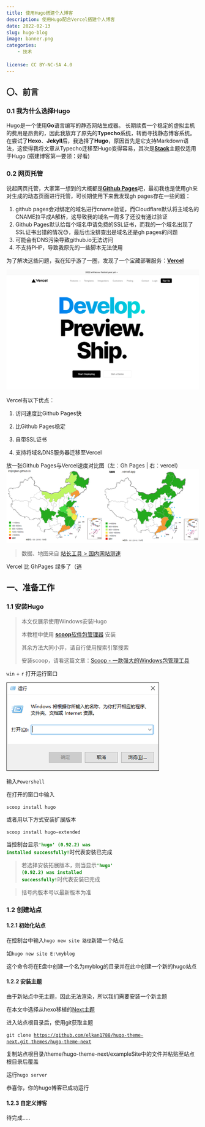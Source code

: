 ```yaml
---
title: 使用Hugo搭建个人博客
description: 使用Hugo配合Vercel搭建个人博客
date: 2022-02-13
slug: hugo-blog
image: banner.png
categories:
    - 技术

license: CC BY-NC-SA 4.0
---
```


## 〇、前言
### 0.1 我为什么选择Hugo
Hugo是一个使用**Go**语言编写的静态网站生成器。
长期续费一个稳定的虚拟主机的费用是昂贵的，因此我放弃了原先的**Typecho**系统，转而寻找静态博客系统。在尝试了**Hexo**、**Jekyll**后，我选择了**Hugo**，原因首先是它支持Markdown语法，这使得我将文章从Typecho迁移至Hugo变得容易，其次是[**Stack**](https://github.com/CaiJimmy/hugo-theme-stack)主题仅适用于Hugo (搭建博客第一要领：好看)

### 0.2 网页托管

说起网页托管，大家第一想到的大概都是[**Github Pages**](https://pages.github.com)吧，最初我也是使用gh来对生成的动态页面进行托管，可长期使用下来我发现gh pages存在一些问题：

1. github pages会对绑定的域名进行cname验证，而Cloudflare默认将主域名的CNAME拉平成A解析，这导致我的域名一周多了还没有通过验证
2. Github Pages默认给每个域名申请免费的SSL证书，而我的一个域名出现了SSL证书出错的情况😓，最后也没排查出是域名还是gh pages的问题
3. 可能会有DNS污染导致github.io无法访问
4. 不支持PHP，导致我原先的一些脚本无法使用

为了解决这些问题，我在知乎游了一圈，发现了一个宝藏部署服务：[**Vercel**](https://vercel.com)

![Vercel主页](vercel.png)

Vercel有以下优点：

1. 访问速度比Github Pages快

2. 比Github Pages稳定

3. 自带SSL证书

4. 支持将域名DNS服务器迁移至Vercel

放一张Github Pages与Vercel速度对比图（左：Gh Pages | 右：vercel）
![Speed Compair](speed-compair.png)

> 数据、地图来自 [站长工具 > 国内网站测速](https://tool.chinaz.com/speedtest/)

Vercel 比 GhPages 绿多了（逃

## 一、准备工作

### 1.1 安装Hugo

> 本文仅展示使用Windows安装Hugo
>
> 本教程中使用 [**scoop**软件包管理器](https://scoop.sh/) 安装
>
> 其余方法大同小异，请自行使用搜索引擎搜索
>
> 安装scoop，请看这篇文章：[Scoop - 一款强大的Windows包管理工具](/p/install-scoop/)

<code>win</code> + <code>r</code> 打开运行窗口

![运行](run-windows.png)

输入<code>Powershell</code>

在打开的窗口中输入

<code>scoop install hugo</code>

或者用以下方式安装扩展版本

<code>scoop install hugo-extended</code>

当控制台显示<code><span style="color:green"><b>'hugo' (0.92.2) was installed successfully!</b></span></code>时代表安装已完成

> 若选择安装拓展版本，则当显示<code><span style="color:green"><b>'hugo' (0.92.2) was installed successfully!</b></span></code>时代表安装已完成



> 括号内版本号以最新版本为准

### 1.2 创建站点

#### 1.2.1 初始化站点

在控制台中输入<code>hugo new site 路径</code>新建一个站点

如<code>hugo new site E:\myblog</code>

这个命令将在E盘中创建一个名为myblog的目录并在此中创建一个新的hugo站点

#### 1.2.2 安装主题

由于新站点中无主题，因此无法渲染，所以我们需要安装一个新主题

在本文中选择从hexo移植的[Next主题](https://github.com/elkan1788/hugo-theme-next)

进入站点根目录后，使用git获取主题

<code>git clone https://github.com/elkan1788/hugo-theme-next.git themes/hugo-theme-next</code> 

复制站点根目录/theme/hugo-theme-next/exampleSite中的文件并粘贴至站点根目录后覆盖

运行<code>hugo server</code>

恭喜你，你的hugo博客已成功运行

#### 1.2.3 自定义博客

待完成.....

